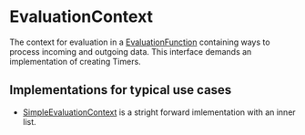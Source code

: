 <!--
  ~ Licensed to the Apache Software Foundation (ASF) under one
  ~ or more contributor license agreements.  See the NOTICE file
  ~ distributed with this work for additional information
  ~ regarding copyright ownership.  The ASF licenses this file
  ~ to you under the Apache License, Version 2.0 (the
  ~ "License"); you may not use this file except in compliance
  ~ with the License.  You may obtain a copy of the License at
  ~
  ~   http://www.apache.org/licenses/LICENSE-2.0
  ~
  ~ Unless required by applicable law or agreed to in writing,
  ~ software distributed under the License is distributed on an
  ~ "AS IS" BASIS, WITHOUT WARRANTIES OR CONDITIONS OF ANY
  ~ KIND, either express or implied.  See the License for the
  ~ specific language governing permissions and limitations
  ~ under the License.
  -->
  
# EvaluationContext

The context for evaluation in a [EvaluationFunction](EVALUATION_FUNCTION.html) containing ways to process incoming and outgoing data.
This interface demands an implementation of creating Timers.

## Implementations for typical use cases

- [SimpleEvaluationContext](SIMPLE_EVALUATION_CONTEXT.html) is a stright forward imlementation with an inner list.